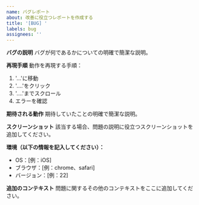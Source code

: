 ```yaml
---
name: バグレポート
about: 改善に役立つレポートを作成する
title: '[BUG] '
labels: bug
assignees: ''
---
```


**バグの説明**
バグが何であるかについての明確で簡潔な説明。

**再現手順**
動作を再現する手順：

1. '...'に移動
2. '....'をクリック
3. '....'までスクロール
4. エラーを確認

**期待される動作**
期待していたことの明確で簡潔な説明。

**スクリーンショット**
該当する場合、問題の説明に役立つスクリーンショットを追加してください。

**環境（以下の情報を記入してください）：**

- OS：[例：iOS]
- ブラウザ：[例：chrome、safari]
- バージョン：[例：22]

**追加のコンテキスト**
問題に関するその他のコンテキストをここに追加してください。
